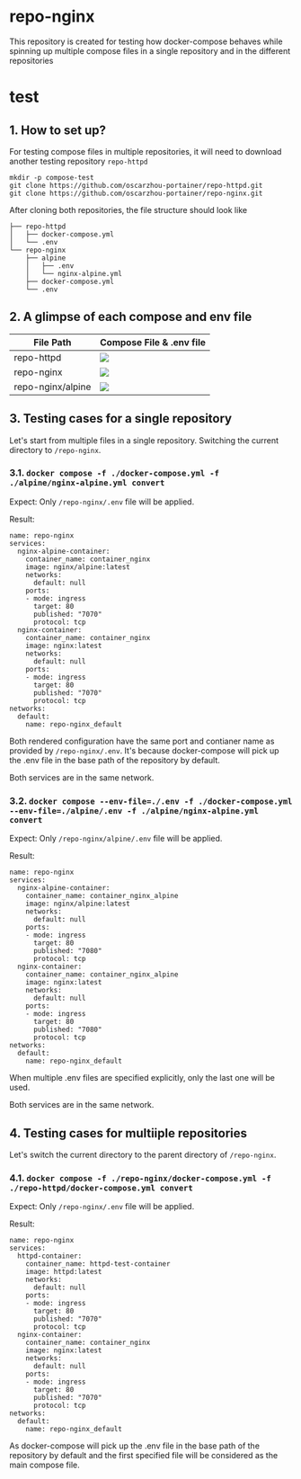# repo-nginx

This repository is created for testing how docker-compose behaves while spinning up multiple compose files in a single repository and in the different repositories

# test

## 1. How to set up?

For testing compose files in multiple repositories, it will need to download another testing repository `repo-httpd`

```
mkdir -p compose-test
git clone https://github.com/oscarzhou-portainer/repo-httpd.git
git clone https://github.com/oscarzhou-portainer/repo-nginx.git
```

After cloning both repositories, the file structure should look like  

```
├── repo-httpd
│   ├── docker-compose.yml
│   └── .env
└── repo-nginx
    ├── alpine
    │   ├── .env
    │   └── nginx-alpine.yml
    ├── docker-compose.yml
    └── .env
```

## 2. A glimpse of each compose and env file 

| File Path  | Compose File & .env file  |
|---|---|
| repo-httpd  | ![](./assets/httpd-config.png)  |
| repo-nginx  | ![](./assets/nginx-config.png)  |   
| repo-nginx/alpine  | ![](./assets/alpine-config.png)  |   


## 3. Testing cases for a single repository

Let's start from multiple files in a single repository. Switching the current directory to `/repo-nginx`.

### 3.1. `docker compose -f ./docker-compose.yml -f ./alpine/nginx-alpine.yml convert`

Expect: Only `/repo-nginx/.env` file will be applied. 

Result:  

```
name: repo-nginx
services:
  nginx-alpine-container:
    container_name: container_nginx
    image: nginx/alpine:latest
    networks:
      default: null
    ports:
    - mode: ingress
      target: 80
      published: "7070"
      protocol: tcp
  nginx-container:
    container_name: container_nginx
    image: nginx:latest
    networks:
      default: null
    ports:
    - mode: ingress
      target: 80
      published: "7070"
      protocol: tcp
networks:
  default:
    name: repo-nginx_default
```

Both rendered configuration have the same port and contianer name as provided by `/repo-nginx/.env`. It's because docker-compose will pick up the .env file in the base path of the repository by default.

Both services are in the same network.

### 3.2. `docker compose --env-file=./.env -f ./docker-compose.yml --env-file=./alpine/.env -f ./alpine/nginx-alpine.yml convert`

Expect: Only `/repo-nginx/alpine/.env` file will be applied.  

Result: 

```
name: repo-nginx
services:
  nginx-alpine-container:
    container_name: container_nginx_alpine
    image: nginx/alpine:latest
    networks:
      default: null
    ports:
    - mode: ingress
      target: 80
      published: "7080"
      protocol: tcp
  nginx-container:
    container_name: container_nginx_alpine
    image: nginx:latest
    networks:
      default: null
    ports:
    - mode: ingress
      target: 80
      published: "7080"
      protocol: tcp
networks:
  default:
    name: repo-nginx_default
```

When multiple .env files are specified explicitly, only the last one will be used.

Both services are in the same network.


## 4. Testing cases for multiiple repositories

Let's switch the current directory to the parent directory of `/repo-nginx`. 

### 4.1. `docker compose -f ./repo-nginx/docker-compose.yml -f ./repo-httpd/docker-compose.yml convert`

Expect: Only `/repo-nginx/.env` file will be applied. 

Result: 

```
name: repo-nginx
services:
  httpd-container:
    container_name: httpd-test-container
    image: httpd:latest
    networks:
      default: null
    ports:
    - mode: ingress
      target: 80
      published: "7070"
      protocol: tcp
  nginx-container:
    container_name: container_nginx
    image: nginx:latest
    networks:
      default: null
    ports:
    - mode: ingress
      target: 80
      published: "7070"
      protocol: tcp
networks:
  default:
    name: repo-nginx_default
```

As docker-compose will pick up the .env file in the base path of the repository by default and the first specified file will be considered as the main compose file.
